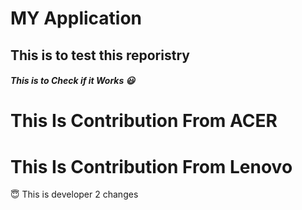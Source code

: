 # MY Application
## This is to test this reporistry 

##### This is to Check if it Works :smiley:

# This Is Contribution From ACER
# This Is Contribution From Lenovo 

:innocent: This is developer 2 changes 

